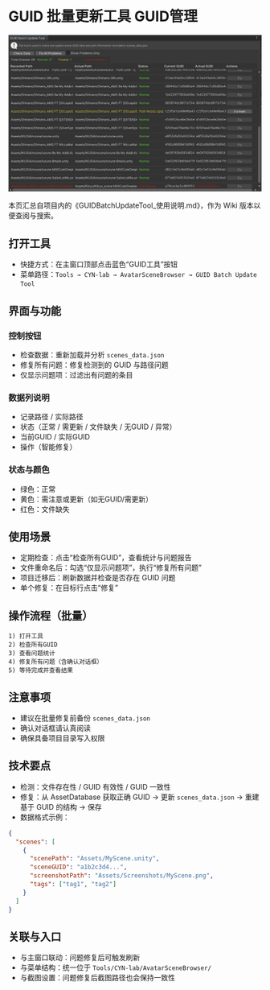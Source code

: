 # GUID 批量更新工具  GUID管理

![GUID工具](img/GUIDtool.png)

本页汇总自项目内的《GUIDBatchUpdateTool_使用说明.md》，作为 Wiki 版本以便查阅与搜索。

## 打开工具

- 快捷方式：在主窗口顶部点击蓝色“GUID工具”按钮
- 菜单路径：`Tools → CYN-lab → AvatarSceneBrowser → GUID Batch Update Tool`

## 界面与功能

### 控制按钮
- 检查数据：重新加载并分析 `scenes_data.json`
- 修复所有问题：修复检测到的 GUID 与路径问题
- 仅显示问题项：过滤出有问题的条目

### 数据列说明
- 记录路径 / 实际路径
- 状态（正常 / 需更新 / 文件缺失 / 无GUID / 异常）
- 当前GUID / 实际GUID
- 操作（智能修复）

### 状态与颜色
- 绿色：正常
- 黄色：需注意或更新（如无GUID/需更新）
- 红色：文件缺失

## 使用场景

- 定期检查：点击“检查所有GUID”，查看统计与问题报告
- 文件重命名后：勾选“仅显示问题项”，执行“修复所有问题”
- 项目迁移后：刷新数据并检查是否存在 GUID 问题
- 单个修复：在目标行点击“修复”

## 操作流程（批量）

```
1) 打开工具
2) 检查所有GUID
3) 查看问题统计
4) 修复所有问题（含确认对话框）
5) 等待完成并查看结果
```

## 注意事项

- 建议在批量修复前备份 `scenes_data.json`
- 确认对话框请认真阅读
- 确保具备项目目录写入权限

## 技术要点

- 检测：文件存在性 / GUID 有效性 / GUID 一致性
- 修复：从 AssetDatabase 获取正确 GUID → 更新 `scenes_data.json` → 重建基于 GUID 的结构 → 保存
- 数据格式示例：

```json
{
  "scenes": [
    {
      "scenePath": "Assets/MyScene.unity",
      "sceneGUID": "a1b2c3d4...",
      "screenshotPath": "Assets/Screenshots/MyScene.png",
      "tags": ["tag1", "tag2"]
    }
  ]
}
```

## 关联与入口

- 与主窗口联动：问题修复后可触发刷新
- 与菜单结构：统一位于 `Tools/CYN-lab/AvatarSceneBrowser/`
- 与截图设置：问题修复后截图路径也会保持一致性
